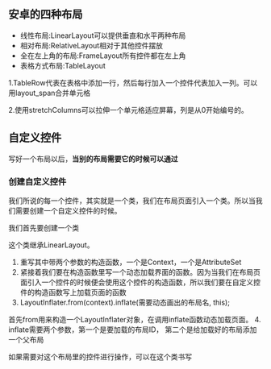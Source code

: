 ## 安卓的四种布局
- 线性布局:LinearLayout可以提供垂直和水平两种布局
- 相对布局:RelativeLayout相对于其他控件摆放
- 全在左上角的布局:FrameLayout所有控件都在左上角
- 表格方式布局:TableLayout

1.TableRow代表在表格中添加一行，然后每行加入一个控件代表加入一列。可以用layout_span合并单元格

2.使用stretchColumns可以拉伸一个单元格适应屏幕，列是从0开始编号的。
## 自定义控件
写好一个布局以后，**当别的布局需要它的时候可以通过<inlcude layout = "@layout/布局名"/>**
### 创建自定义控件
我们所说的每一个控件，其实就是一个类，我们在布局页面引入一个类。所以当我们需要创建一个自定义控件的时候。

我们首先要创建一个类

这个类继承LinearLayout。
1. 重写其中带两个参数的构造函数，一个是Context，一个是AttributeSet
2. 紧接着我们要在构造函数里写一个动态加载界面的函数。因为当我们在布局页面引入一个控件的时候便会使用这个控件的构造函数，所以我们要在自定义控件的构造函数写上加载页面的函数
3. LayoutInflater.from(context).inflate(需要动态画出的布局名, this);

首先from用来构造一个LayoutInflater对象，在调用inflate函数动态加载页面。
4. inflate需要两个参数，第一个是要加载的布局ID， 第二个是给加载好的布局添加一个父布局

如果需要对这个布局里的控件进行操作，可以在这个类书写
